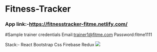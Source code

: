 # Fitness-Tracker
### App link:-https://fitnesstracker-fitme.netlify.com/
#Sample trainer credentials
Email:trainer1@fitme.com
Password:fitme1111

Stack:-
React
Bootstrap
Css
Firebase
Redux
![](https://i.imgur.com/lA7qXeO.png)
